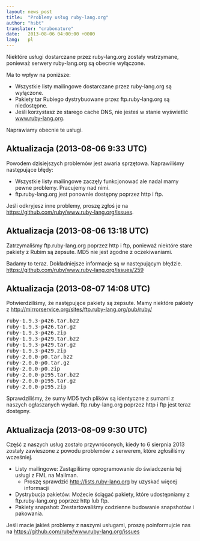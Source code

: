 ```yaml
---
layout: news_post
title:  "Problemy usług ruby-lang.org"
author: "hsbt"
translator: "crabonature"
date:   2013-08-06 04:00:00 +0000
lang:   pl
---
```


Niektóre usługi dostarczane przez ruby-lang.org zostały wstrzymane,
ponieważ serwery ruby-lang.org są obecnie wyłączone.

Ma to wpływ na poniższe:

 * Wszystkie listy mailingowe dostarczane przez ruby-lang.org są wyłączone.
 * Pakiety tar Rubiego dystrybuowane przez ftp.ruby-lang.org są niedostępne.
 * Jeśli korzystasz ze starego cache DNS, nie jesteś w stanie wyświetlić www.ruby-lang.org.

Naprawiamy obecnie te usługi.

## Aktualizacja (2013-08-06 9:33 UTC)

Powodem dzisiejszych problemów jest awaria sprzętowa.
Naprawiliśmy następujące błędy:

 * Wszystkie listy mailingowe zaczęły funkcjonować ale nadal mamy pewne problemy. Pracujemy nad nimi.
 * ftp.ruby-lang.org jest ponownie dostępny poprzez http i ftp.

Jeśli odkryjesz inne problemy, proszę zgłoś je na
https://github.com/ruby/www.ruby-lang.org/issues.

## Aktualizacja (2013-08-06 13:18 UTC)

Zatrzymaliśmy ftp.ruby-lang.org poprzez http i ftp, ponieważ niektóre stare pakiety z Rubim są zepsute.
MD5 nie jest zgodne z oczekiwaniami.

Badamy to teraz. Dokładniejsze informacje są w następującym błędzie.
https://github.com/ruby/www.ruby-lang.org/issues/259

## Aktualizacja (2013-08-07 14:08 UTC)

Potwierdziliśmy, że następujące pakiety są zepsute. Mamy niektóre pakiety z
http://mirrorservice.org/sites/ftp.ruby-lang.org/pub/ruby/
<pre>
ruby-1.9.3-p426.tar.bz2
ruby-1.9.3-p426.tar.gz
ruby-1.9.3-p426.zip
ruby-1.9.3-p429.tar.bz2
ruby-1.9.3-p429.tar.gz
ruby-1.9.3-p429.zip
ruby-2.0.0-p0.tar.bz2
ruby-2.0.0-p0.tar.gz
ruby-2.0.0-p0.zip
ruby-2.0.0-p195.tar.bz2
ruby-2.0.0-p195.tar.gz
ruby-2.0.0-p195.zip
</pre>

Sprawdziliśmy, że sumy MD5 tych plików są identyczne z sumami z naszych ogłaszanych wydań.
ftp.ruby-lang.org poprzez http i ftp jest teraz dostępny.

## Aktualizacja (2013-08-09 9:30 UTC)

Część z naszych usług zostało przywróconych, kiedy to 6 sierpnia 2013
zostały zawieszone z powodu problemów z serwerem, które zgłosiliśmy wcześniej.

  * Listy mailingowe: Zastąpiliśmy oprogramowanie do świadczenia tej usługi z FML na Mailman.
    * Proszę sprawdzić http://lists.ruby-lang.org by uzyskać więcej informacji
  * Dystrybucja pakietów: Możecie ściągać pakiety, które udostępniamy z ftp.ruby-lang.org poprzez http lub ftp.
  * Pakiety snapshot: Zrestartowaliśmy codzienne budowanie snapshotów i pakowania.

Jeśli macie jakieś problemy z naszymi usługami, proszę poinformujcie nas na https://github.com/ruby/www.ruby-lang.org/issues
